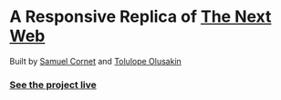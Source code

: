 # A Responsive Replica of [The Next Web](https://thenextweb.com/) 

Built by [Samuel Cornet]( https://github.com/CornetS28/) and [Tolulope Olusakin](github.com/oluwadamilareolusakin)

### [See the project live](https://rawcdn.githack.com/CornetS28/thenextweb/74df8c9863623de6a54b613a4cb970c21ae73a5a/index.html)
